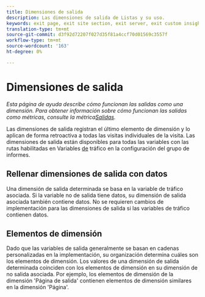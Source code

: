 ```yaml
---
title: Dimensiones de salida
description: Las dimensiones de salida de Listas y su uso.
keywords: exit page, exit site section, exit server, exit custom insight
translation-type: tm+mt
source-git-commit: d3f92d72207f027d35f81a4ccf70d01569c3557f
workflow-type: tm+mt
source-wordcount: '163'
ht-degree: 0%

---
```



# Dimensiones de salida

*Esta página de ayuda describe cómo funcionan las salidas como una dimensión. Para obtener información sobre cómo funcionan las salidas como métricas, consulte la métrica[Salidas](../metrics/exits.md).*

Las dimensiones de salida registran el último elemento de dimensión y lo aplican de forma retroactiva a todas las visitas individuales de la visita. Las dimensiones de salida están disponibles para todas las variables con las rutas habilitadas en Variables [de](/help/admin/admin/c-traffic-variables/traffic-var.md) tráfico en la configuración del grupo de informes.

## Rellenar dimensiones de salida con datos

Una dimensión de salida determinada se basa en la variable de tráfico asociada. Si la variable no de salida tiene datos, su dimensión de salida asociada también contiene datos. No se requieren cambios de implementación para las dimensiones de salida si las variables de tráfico contienen datos.

## Elementos de dimensión

Dado que las variables de salida generalmente se basan en cadenas personalizadas en la implementación, su organización determina cuáles son los elementos de dimensión. Los valores de una dimensión de salida determinada coinciden con los elementos de dimensión en su dimensión de no salida asociada. Por ejemplo, los elementos de dimensión de la dimensión &#39;Página de salida&#39; contienen elementos de dimensión similares en la dimensión &#39;Página&#39;.
